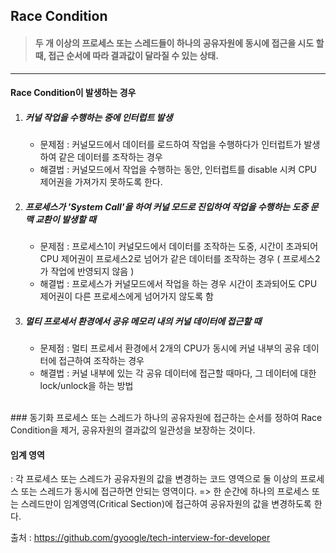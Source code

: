 ## Race Condition

> #### 두 개 이상의 프로세스 또는 스레드들이 하나의 공유자원에 동시에 접근을 시도 할 때, 접근 순서에 따라 결과값이 달라질 수 있는 상태.

----

#### Race Condition이 발생하는 경우

1. ##### 커널 작업을 수행하는 중에 인터럽트 발생

   - 문제점 : 커널모드에서 데이터를 로드하여 작업을 수행하다가 인터럽트가 발생하여 같은 데이터를 조작하는 경우
   - 해결법 : 커널모드에서 작업을 수행하는 동안, 인터럽트를 disable 시켜 CPU 제어권을 가져가지 못하도록 한다.

2. ##### 프로세스가 'System Call'을 하여 커널 모드로 진입하여 작업을 수행하는 도중 문맥 교환이 발생할 때

   - 문제점 : 프로세스1이 커널모드에서 데이터를 조작하는 도중, 시간이 초과되어 CPU 제어권이 프로세스2로 넘어가 같은 데이터를 조작하는 경우 ( 프로세스2가 작업에 반영되지 않음 )
   - 해결법 : 프로세스가 커널모드에서 작업을 하는 경우 시간이 초과되어도 CPU 제어권이 다른 프로세스에게 넘어가지 않도록 함

3. ##### 멀티 프로세서 환경에서 공유 메모리 내의 커널 데이터에 접근할 때

   - 문제점 : 멀티 프로세서 환경에서 2개의 CPU가 동시에 커널 내부의 공유 데이터에 접근하여 조작하는 경우
   - 해결법 : 커널 내부에 있는 각 공유 데이터에 접근할 때마다, 그 데이터에 대한 lock/unlock을 하는 방법

</br>
### 동기화
프로세스 또는 스레드가 하나의 공유자원에 접근하는 순서를 정하여 Race Condition을 제거, 공유자원의 결과값의 일관성을 보장하는 것이다.

#### 임계 영역 

: 각 프로세스 또는 스레드가 공유자원의 값을 변경하는 코드 영역으로 둘 이상의 프로세스 또는 스레드가 동시에 접근하면 안되는 영역이다.
=> 한 순간에 하나의 프로세스 또는 스레드만이 임계영역(Critical Section)에 접근하여 공유자원의 값을 변경하도록 한다.




출처 : https://github.com/gyoogle/tech-interview-for-developer
